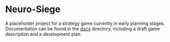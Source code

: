 # Neuro-Siege

A placeholder project for a strategy game currently in early planning stages. Documentation can be found in the [docs](docs/) directory, including a draft game description and a development plan.

